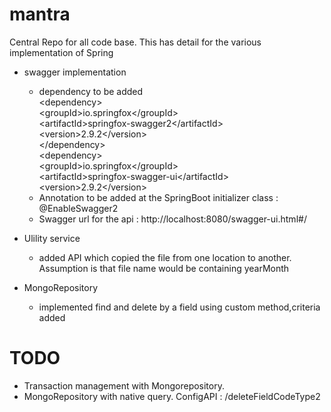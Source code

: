 # mantra
Central Repo for all code base. This has detail for the various implementation of Spring

* swagger implementation 
 	* dependency to be added
		<br/>\<dependency\>
		<br/>    \<groupId\>io.springfox\</groupId\>
		<br/>        \<artifactId\>springfox-swagger2\</artifactId\>
		<br/> 	 \<version\>2.9.2\</version\>
		<br/>\</dependency\>
		<br/>\<dependency\>
		<br/>  	 \<groupId\>io.springfox\</groupId\>
		<br/>	 \<artifactId\>springfox-swagger-ui\</artifactId\>
		<br/>	 \<version\>2.9.2\</version\>
		<br/></dependency>
 	*  Annotation to be added at the SpringBoot initializer class  : @EnableSwagger2
 	*  Swagger url for the api : http://localhost:8080/swagger-ui.html#/

* Ulility service
	 *  added API which copied the file from one location to another.
		<br/>Assumption is that file name would be containing yearMonth

* MongoRepository
	 * implemented find and delete by a field using custom method,criteria added




# TODO
* Transaction management with Mongorepository.
* MongoRepository with native query. ConfigAPI : /deleteFieldCodeType2


	
